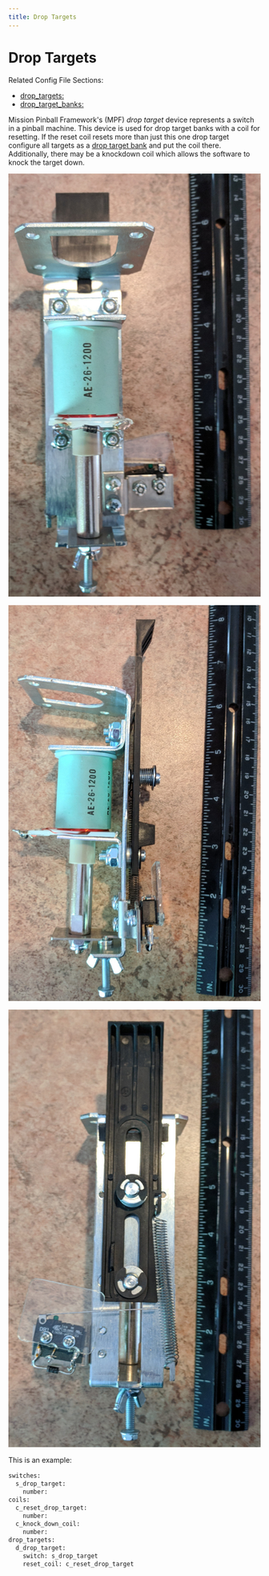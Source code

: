 ```yaml
---
title: Drop Targets
---
```


# Drop Targets


Related Config File Sections:

* [drop_targets:](../../../config/drop_targets.md)
* [drop_target_banks:](../../../config/drop_target_banks.md)

Mission Pinball Framework's (MPF) *drop target* device represents a
switch in a pinball machine. This device is used for drop target banks
with a coil for resetting. If the reset coil resets more than just this
one drop target configure all targets as a
[drop target bank](drop_target_bank.md) and
put the coil there. Additionally, there may be a knockdown coil which
allows the software to knock the target down.

![image](/mechs/images/drop_target_front.jpg)

![image](/mechs/images/drop_target_side.jpg)

![image](/mechs/images/drop_target_back.jpg)

This is an example:

``` mpf-config
switches:
  s_drop_target:
    number:
coils:
  c_reset_drop_target:
    number:
  c_knock_down_coil:
    number:
drop_targets:
  d_drop_target:
    switch: s_drop_target
    reset_coil: c_reset_drop_target
```
